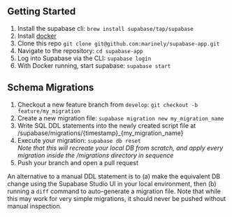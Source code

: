 ## Getting Started

1. Install the supabase cli: `brew install supabase/tap/supabase`
2. Install [docker](https://docs.docker.com/get-docker/)
3. Clone this repo `git clone git@github.com:marinely/supabase-app.git`
4. Navigate to the repository: `cd supabase-app`
5. Log into Supabase via the CLI: `supabase login`
6. With Docker running, start supabase: `supabase start`

## Schema Migrations

1. Checkout a new feature branch from `develop`: `git checkout -b feature/my_migration`
2. Create a new migration file: `supabase migration new my_migration_name`
3. Write SQL DDL statements into the newly created script file at /supabase/migrations/{timestamp}\_{my_migration_name}
4. Execute your migration: `supabase db reset`  
   _Note that this will recreate your local DB from scratch, and apply every migration inside the /migrations directory in sequence_
5. Push your branch and open a pull request

An alternative to a manual DDL statement is to (a) make the equivalent DB change using the Supabase Studio UI in your local environment, then (b) running a `diff` command to auto-generate a migration file.
Note that while this may work for very simple migrations, it should never be pushed without manual inspection.
